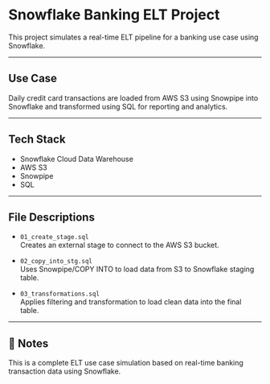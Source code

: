 # Snowflake Banking ELT Project

This project simulates a real-time ELT pipeline for a banking use case using Snowflake.

---

## Use Case

Daily credit card transactions are loaded from AWS S3 using Snowpipe into Snowflake and transformed using SQL for reporting and analytics.

---

## Tech Stack
- Snowflake Cloud Data Warehouse
- AWS S3
- Snowpipe
- SQL

---

## File Descriptions

- `01_create_stage.sql`  
  Creates an external stage to connect to the AWS S3 bucket.

- `02_copy_into_stg.sql`  
  Uses Snowpipe/COPY INTO to load data from S3 to Snowflake staging table.

- `03_transformations.sql`  
  Applies filtering and transformation to load clean data into the final table.

---

## 📌 Notes
This is a complete ELT use case simulation based on real-time banking transaction data using Snowflake.


